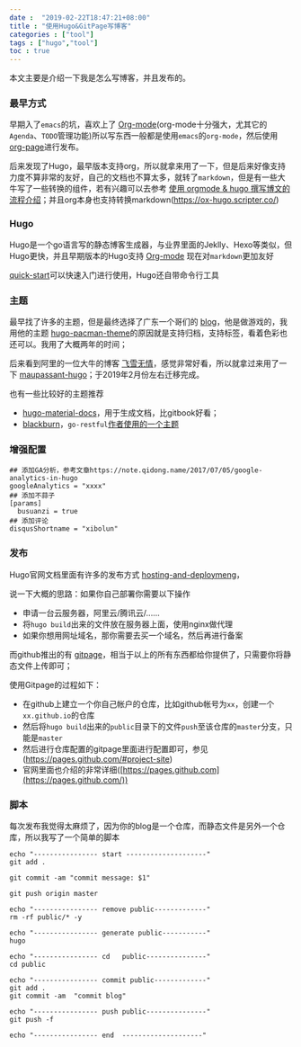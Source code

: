 ```yaml
---
date :  "2019-02-22T18:47:21+08:00" 
title : "使用Hugo&GitPage写博客" 
categories : ["tool"] 
tags : ["hugo","tool"] 
toc : true
---
```


本文主要是介绍一下我是怎么写博客，并且发布的。

### 最早方式

早期入了`emacs`的坑，喜欢上了 [Org-mode](http://orgmode.org/worg/org-tutorials/)(org-mode十分强大，尤其它的`Agenda`、`TODO`管理功能)所以写东西一般都是使用`emacs`的`org-mode`，然后使用 [org-page](https://github.com/sillykelvin/org-page)进行发布。

后来发现了Hugo，最早版本支持org，所以就拿来用了一下，但是后来好像支持力度不算非常的友好，自己的文档也不算太多，就转了`markdown`，但是有一些大牛写了一些转换的组件，若有兴趣可以去参考 [使用 orgmode & hugo 撰写博文的流程介绍](https://emacs-china.org/t/topic/5427)；并且org本身也支持转换markdown(https://ox-hugo.scripter.co/)

### Hugo

Hugo是一个go语言写的静态博客生成器，与业界里面的Jeklly、Hexo等类似，但Hugo更快，并且早期版本的Hugo支持 [Org-mode](http://orgmode.org/worg/org-tutorials/) 现在对`markdown`更加友好

[quick-start](https://gohugo.io/getting-started/quick-start/)可以快速入门进行使用，Hugo还自带命令行工具

### 主题

最早找了许多的主题，但是最终选择了广东一个哥们的 [blog](https://blog.coderzh.com/)，他是做游戏的，我用他的主题 [hugo-pacman-theme](https://themes.gohugo.io/hugo-pacman-theme/)的原因就是支持归档，支持标签，看着色彩也还可以。我用了大概两年的时间；

后来看到阿里的一位大牛的博客 [飞雪无情](https://github.com/rujews/maupassant-hugo)，感觉非常好看，所以就拿过来用了一下 [maupassant-hugo](https://github.com/rujews/maupassant-hugo)；于2019年2月份左右迁移完成。

也有一些比较好的主题推荐

- [hugo-material-docs](https://github.com/digitalcraftsman/hugo-material-docs)，用于生成文档，比gitbook好看；
- [blackburn](https://github.com/yoshiharuyamashita/blackburn)，`go-restful`[作者使用的一个主题](http://ernestmicklei.com/)

### 增强配置

```shell
## 添加GA分析，参考文章https://note.qidong.name/2017/07/05/google-analytics-in-hugo
googleAnalytics = "xxxx"
## 添加不蒜子
[params]
  busuanzi = true
## 添加评论
disqusShortname = "xibolun"
```

### 发布

Hugo官网文档里面有许多的发布方式 [hosting-and-deploymeng](https://gohugo.io/hosting-and-deployment/)，

说一下大概的思路：如果你自己部署你需要以下操作

- 申请一台云服务器，阿里云/腾讯云/......
- 将`hugo build`出来的文件放在服务器上面，使用nginx做代理
- 如果你想用网址域名，那你需要去买一个域名，然后再进行备案

而github推出的有 [gitpage](https://pages.github.com)，相当于以上的所有东西都给你提供了，只需要你将静态文件上传即可；

使用Gitpage的过程如下：

- 在github上建立一个你自己帐户的仓库，比如github帐号为`xx`，创建一个 `xx.github.io`的仓库
- 然后将`hugo build`出来的`public`目录下的文件`push`至该仓库的`master`分支，只能是`master`
- 然后进行仓库配置的gitpage里面进行配置即可，参见(https://pages.github.com/#project-site)
- 官网里面也介绍的非常详细([https://pages.github.com](https://pages.github.com/))

### 脚本

每次发布我觉得太麻烦了，因为你的blog是一个仓库，而静态文件是另外一个仓库，所以我写了一个简单的脚本

```shell
echo "---------------- start --------------------"
git add .

git commit -am "commit message: $1"

git push origin master

echo "---------------- remove public-------------"
rm -rf public/* -y

echo "---------------- generate public-----------"
hugo

echo "---------------- cd   public---------------"
cd public

echo "---------------- commit public-------------"
git add .
git commit -am  "commit blog"

echo "---------------- push public---------------"
git push -f

echo "---------------- end  --------------------"
```

